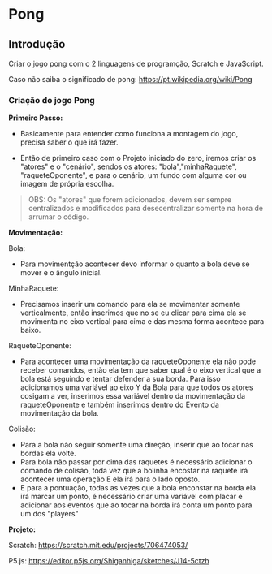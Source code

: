 # Pong

## Introdução 

Criar o jogo pong com o 2 linguagens de programção, Scratch e JavaScript.

Caso não saiba o significado de pong:
https://pt.wikipedia.org/wiki/Pong

### Criação do jogo Pong

**Primeiro Passo:**
 - Basicamente para entender como funciona a montagem do jogo, precisa saber o que irá fazer.

- Então de primeiro caso com o Projeto iniciado do zero, iremos criar os "atores" e o "cenário", sendos os atores: "bola","minhaRaquete", "raqueteOponente", e para o cenário, um fundo com alguma cor ou imagem de própria escolha.

>OBS: Os "atores" que forem adicionados, devem ser sempre centralizados e modificados para desecentralizar somente  na hora de arrumar o código. 

**Movimentação:**

Bola:
- Para movimentção acontecer devo informar o quanto a bola deve se mover e o ângulo inicial.

MinhaRaquete:
 - Precisamos inserir um comando para ela se movimentar somente verticalmente, então inserimos que no se eu clicar para cima ela se movimenta no eixo vertical para cima e das mesma forma acontece para baixo.

 RaqueteOponente:
 - Para acontecer uma movimentação da raqueteOponente ela não pode receber comandos, então ela tem que saber qual é o eixo vertical que a bola está seguindo e tentar defender a sua borda. Para isso adicionamos uma variável ao eixo Y da Bola para que todos os atores cosigam a ver, inserimos essa variável dentro da movimentação da raqueteOponente e também inserimos dentro do Evento da movimentação da bola.

 Colisão:   
 - Para a bola não seguir somente uma direção, inserir que ao tocar nas bordas ela volte.
 - Para bola não passar por cima das raquetes é necessário adicionar o comando de colisão, toda vez que a bolinha encostar na raquete irá acontecer uma operação E ela irá para o lado oposto.
 - E para a pontuação, todas as vezes que a bola enconstar na borda ela irá marcar um ponto, é necessário criar uma variável com placar e adicionar aos eventos que ao tocar na borda irá conta um ponto para um dos "players"


**Projeto:** 

Scratch: https://scratch.mit.edu/projects/706474053/

P5.js: https://editor.p5js.org/Shiganhiga/sketches/J14-5ctzh
